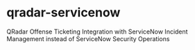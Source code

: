 # qradar-servicenow
QRadar Offense Ticketing Integration with ServiceNow Incident Management instead of ServiceNow Security Operations
